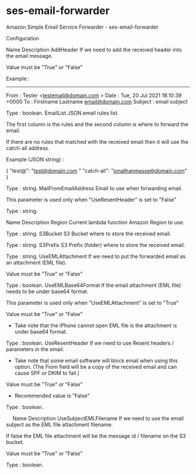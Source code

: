 # ses-email-forwarder
 Amazon Simple Email Service Forwarder - ses-email-forwarder
 
Configuration

Name	Description
AddHeader	If we need to add the received header into the email message.

Value must be "True" or "False"

Example : 
________________________________
From : Tester <testemail@domain.com >
Date : Tue, 20 Jul 2021 18:10:39 +0000
To : Firstname Lastname <email@domain.com>
Subject : email subject

Type : boolean.
EmailList	JSON email rules list.

The first column is the rules and the second column is where to forward the email.

If there are no rules that matched with the received email then it will use the catch-all address.

Example (JSON string) :

{
    "test@": "test@domain.com "
    "catch-all": "jonathanmasse@domain.com"
}


Type : string.
MailFromEmailAddress	Email to use when forwarding email.

This parameter is used only when "UseResentHeader" is set to "False"

Type : string.


Name	Description
Region	Current lambda function Amazon Region to use.

Type : string.
S3Bucket	S3 Bucket where to store the received email.

Type : string.
S3Prefix	S3 Prefix (folder) where to store the received email.

Type : string.
UseEMLAttachment	If we need to put the forwarded email as an attachment (EML file).

Value must be "True" or "False"

Type : boolean.
UseEMLBase64Format	If the email attachment (EML file) needs to be under base64 format.

This parameter is used only when "UseEMLAttachment" is set to "True"

Value must be "True" or "False"

* Take note that the iPhone cannot open EML file is the attachment is under base64 format.

Type : boolean.
UseResentHeader	If we need to use Resent headers / parameters in the email.

* Take note that some email software will block email when using this option. (The From field will be a copy of the received email and can cause SPF or DKIM to fail.)

Value must be "True" or "False"

* Recommended value is "False"

Type : boolean.

 
Name	Description
UseSubjectEMLFilename	If we need to use the email subject as the EML file attachment filename.

If false the EML file attachment will be the message id / filename on the S3 bucket.

Value must be "True" or "False"

Type : boolean.

